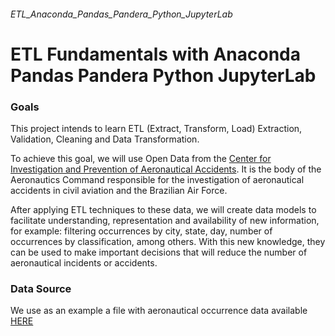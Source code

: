 ###### ETL_Anaconda_Pandas_Pandera_Python_JupyterLab
# ETL Fundamentals with Anaconda Pandas Pandera Python JupyterLab

### Goals

This project intends to learn ETL (Extract, Transform, Load) Extraction, Validation, Cleaning and Data Transformation.

To achieve this goal, we will use Open Data from the [Center for Investigation and Prevention of Aeronautical Accidents](https://www2.fab.mil.br/cenipa/). It is the body of the Aeronautics Command responsible for the investigation of aeronautical accidents in civil aviation and the Brazilian Air Force.

After applying ETL techniques to these data, we will create data models to facilitate understanding, representation and availability of new information, for example: filtering occurrences by city, state, day, number of occurrences by classification, among others. With this new knowledge, they can be used to make important decisions that will reduce the number of aeronautical incidents or accidents.

### Data Source

We use as an example a file with aeronautical occurrence data available [HERE](https://dados.gov.br/dataset/ocorrencias-aeronauticas-da-aviacao-civil-brasileira/resource/9d8a7e09-5f75-47b3-891b-b5f1bab26d59)
